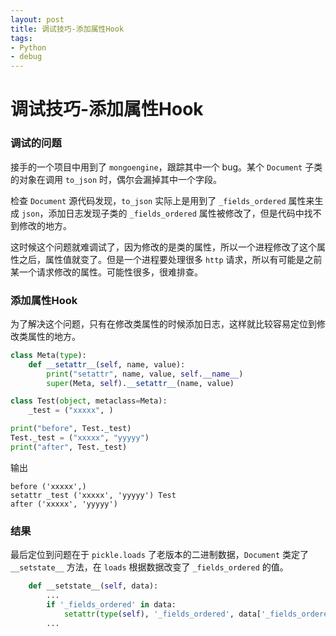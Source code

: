 ```yaml
---
layout: post
title: 调试技巧-添加属性Hook
tags:
- Python
- debug
---
```


# 调试技巧-添加属性Hook

### 调试的问题

接手的一个项目中用到了 `mongoengine`，跟踪其中一个 bug。某个 `Document` 子类的对象在调用 `to_json` 时，偶尔会漏掉其中一个字段。

检查 `Document` 源代码发现，`to_json` 实际上是用到了 `_fields_ordered` 属性来生成 `json`，添加日志发现子类的 `_fields_ordered` 属性被修改了，但是代码中找不到修改的地方。

这时候这个问题就难调试了，因为修改的是类的属性，所以一个进程修改了这个属性之后，属性值就变了。但是一个进程要处理很多 `http` 请求，所以有可能是之前某一个请求修改的属性。可能性很多，很难排查。

### 添加属性Hook

为了解决这个问题，只有在修改类属性的时候添加日志，这样就比较容易定位到修改类属性的地方。

```python
class Meta(type):
    def __setattr__(self, name, value):
        print("setattr", name, value, self.__name__)
        super(Meta, self).__setattr__(name, value)

class Test(object, metaclass=Meta):
    _test = ("xxxxx", )

print("before", Test._test)
Test._test = ("xxxxx", "yyyyy")
print("after", Test._test)

```

输出

```
before ('xxxxx',)
setattr _test ('xxxxx', 'yyyyy') Test
after ('xxxxx', 'yyyyy')
```

### 结果

最后定位到问题在于 `pickle.loads` 了老版本的二进制数据，`Document` 类定了 `__setstate__` 方法，在 `loads` 根据数据改变了 `_fields_ordered` 的值。

```python
    def __setstate__(self, data):
        ...
        if '_fields_ordered' in data:
            setattr(type(self), '_fields_ordered', data['_fields_ordered'])
        ...

```

